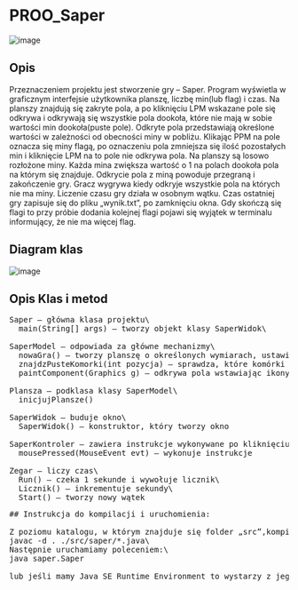 # PROO_Saper

![image](https://github.com/MatiBer/Saper_Java/assets/106385056/c6c34417-8b7a-49bd-bb5e-2124b9b4c08e)

## Opis

Przeznaczeniem projektu jest stworzenie gry – Saper.
Program wyświetla w graficznym interfejsie użytkownika planszę, liczbę min(lub flag) i czas. Na
planszy znajdują się zakryte pola, a po kliknięciu LPM wskazane pole się odkrywa i odkrywają się
wszystkie pola dookoła, które nie mają w sobie wartości min dookoła(puste pole). Odkryte pola
przedstawiają określone wartości w zależności od obecności miny w pobliżu. Klikając PPM na pole
oznacza się miny flagą, po oznaczeniu pola zmniejsza się ilość pozostałych min i kliknięcie LPM na to
pole nie odkrywa pola. Na planszy są losowo rozłożone miny. Każda mina zwiększa wartość o 1 na
polach dookoła pola na którym się znajduje. Odkrycie pola z miną powoduje przegraną i zakończenie
gry. Gracz wygrywa kiedy odkryje wszystkie pola na których nie ma miny. Liczenie czasu gry działa w
osobnym wątku. Czas ostatniej gry zapisuje się do pliku „wynik.txt”, po zamknięciu okna. Gdy skończą
się flagi to przy próbie dodania kolejnej flagi pojawi się wyjątek w terminalu informujący, że nie ma
więcej flag.

## Diagram klas

![image](https://github.com/MatiBer/Saper_Java/assets/106385056/4feb7cf0-7f15-4140-a008-9c34f5d16826)

## Opis Klas i metod
<pre>
Saper – główna klasa projektu\
  main(String[] args) – tworzy objekt klasy SaperWidok\

SaperModel – odpowiada za główne mechanizmy\
  nowaGra() – tworzy planszę o określonych wymiarach, ustawia losowo miny i wstawia w polach wartości min dookoła\
  znajdzPusteKomorki(int pozycja) – sprawdza, które komórki są puste dookoła klikniętego pola. Jeśli któreś pole dookoła jest puste to ponownie sprawdza czy komórki wokół są puste.\
  paintComponent(Graphics g) – odkrywa pola wstawiając ikony w miejsce pola

Plansza – podklasa klasy SaperModel\
  inicjujPlansze()

SaperWidok – buduje okno\
  SaperWidok() – konstruktor, który tworzy okno

SaperKontroler – zawiera instrukcje wykonywane po kliknięciu myszą\
  mousePressed(MouseEvent evt) – wykonuje instrukcje

Zegar – liczy czas\
  Run() – czeka 1 sekunde i wywołuje licznik\
  Licznik() – inkrementuje sekundy\
  Start() – tworzy nowy wątek
<pre>
## Instrukcja do kompilacji i uruchomienia:

Z poziomu katalogu, w którym znajduje się folder „src”,kompilujemy poleceniem:\
javac -d . ./src/saper/*.java\
Następnie uruchamiamy poleceniem:\
java saper.Saper

lub jeśli mamy Java SE Runtime Environment to wystarzy z jego pomocą uruhomić plik "Saper.jar"


